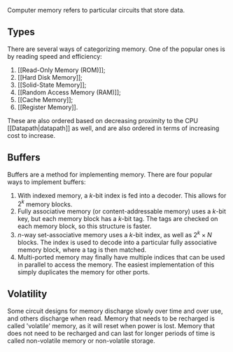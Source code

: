 Computer memory refers to particular circuits that store data.

## Types

There are several ways of categorizing memory. One of the popular ones is by reading speed and efficiency:

1. [[Read-Only Memory (ROM)]];
2. [[Hard Disk Memory]];
3. [[Solid-State Memory]];
4. [[Random Access Memory (RAM)]];
5. [[Cache Memory]];
6. [[Register Memory]].

These are also ordered based on decreasing proximity to the CPU [[Datapath|datapath]] as well, and are also ordered in terms of increasing cost to increase.

## Buffers

Buffers are a method for implementing memory. There are four popular ways to implement buffers:

1. With indexed memory, a $k$-bit index is fed into a decoder. This allows for $2^k$ memory blocks.
2. Fully associative memory (or content-addressable memory) uses a $k$-bit key, but each memory block has a $k$-bit tag. The tags are checked on each memory block, so this structure is faster.
3. $n$-way set-associative memory uses a $k$-bit index, as well as $2^k \times N$ blocks. The index is used to decode into a particular fully associative memory block, where a tag is then matched.
4. Multi-ported memory may finally have multiple indices that can be used in parallel to access the memory. The easiest implementation of this simply duplicates the memory for other ports.

## Volatility

Some circuit designs for memory discharge slowly over time and over use, and others discharge when read. Memory that needs to be recharged is called 'volatile' memory, as it will reset when power is lost. Memory that does not need to be recharged and can last for longer periods of time is called non-volatile memory or non-volatile storage.